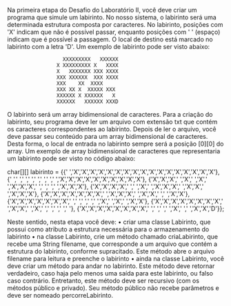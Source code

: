 Na primeira etapa do Desafio do Laboratório II, você deve criar um programa que simule um labirinto. No nosso sistema, o labirinto será uma determinada estrutura composta por caracteres. No labirinto, posições com 'X' indicam que não é possível passar, enquanto posições com ' ' (espaço) indicam que é possível a passagem. O local de destino está marcado no labirinto com a letra 'D'. Um exemplo de labirinto pode ser visto abaixo:

                      XXXXXXXXX   XXXXXX
                    X XXXXXXXXX X   XXXX
                    X   XXXXXXX XXX XXXX
                    XXX XXXXXX  XXX XXXX
                    XXX    XX  XXXX
                    XXX XX X  XXXXX XXX
                    XXXXXX X XXXXXX   X
                    XXXXXX   XXXXXX XXXD

O labirinto será um array bidimensional de caracteres. Para a criação do labirinto, seu programa deve ler um arquivo com extensão txt que contém os caracteres correspondentes ao labirinto. Depois de ler o arquivo, você deve passar seu conteúdo para um array bidimensional de caracteres. Desta forma, o local de entrada no labirinto sempre será a posição [0][0] do array.
Um exemplo de array bidimensional de caracteres que representaria um labirinto pode ser visto no código abaixo:

char[][] labirinto =
{{' ','X','X','X','X','X','X','X','X','X','X','X','X','X','X','X','X','X'}, {' ',' ',' ',' ',' ',' ',' ',' ','X','X','X','X','X','X','X','X','X','X'}, {'X','X','X',' ','X',' ','X',' ','X','X','X',' ',' ',' ',' ','X','X','X'}, {'X','X','X','X',' ',' ','X',' ','X','X','X',' ','X','X',' ','X','X','X'}, {'X','X','X','X','X','X','X',' ','X','X','X',' ','X','X',' ',' ','X','X'}, {'X','X','X','X','X','X','X',' ',' ',' ',' ',' ','X',' ','X',' ','X','X'}, {'X','X','X','X','X','X','X','X',' ','X','X',' ','X',' ',' ',' ',' ',' '}, {'X','X','X','X','X','X','X','X',' ',' ',' ',' ','X',' ',' ','X','X','D'}};

Neste sentido, nesta etapa você deve:
• criar uma classe Labirinto, que possui como atributo a estrutura necessária para o armazenamento do labirinto
• na classe Labirinto, crie um método chamado criaLabirinto, que recebe uma String filename, que corresponde a um arquivo que contém a estrutura do labirinto, conforme supracitado. Este método abre o arquivo filename para leitura e preenche o labirinto
• ainda na classe Labirinto, você deve criar um método para andar no labirinto. Este método deve retornar verdadeiro, caso haja pelo menos uma saída para este labirinto, ou falso caso contrário. Entretanto, este método deve ser recursivo (com os métodos público e privado). Seu método público não recebe parâmetros e deve ser nomeado percorreLabirinto.
